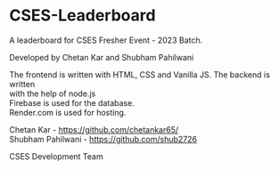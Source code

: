 # CSES-Leaderboard
A leaderboard for CSES Fresher Event - 2023 Batch.

Developed by Chetan Kar and Shubham Pahilwani<br>

The frontend is written with HTML, CSS and Vanilla JS. The backend is written<br>
with the help of node.js<br>
Firebase is used for the database.<br>
Render.com is used for hosting.<br>

Chetan Kar - https://github.com/chetankar65/<br>
Shubham Pahilwani - https://github.com/shub2726<br>

CSES Development
 Team<br>
